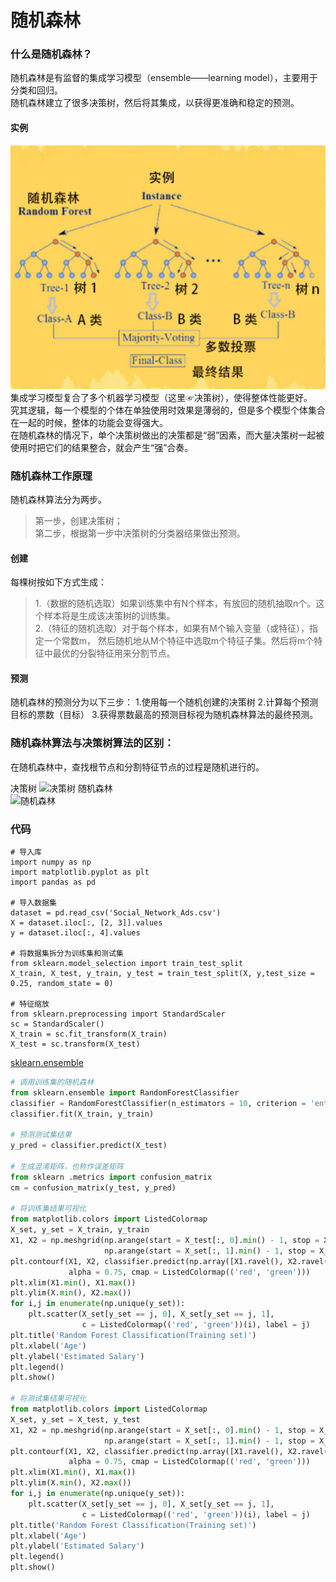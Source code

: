 # 随机森林
### 什么是随机森林？
随机森林是有监督的集成学习模型（ensemble——learning model），主要用于分类和回归。  
随机森林建立了很多决策树，然后将其集成，以获得更准确和稳定的预测。
#### 实例
![实例](https://github.com/liangju1996/100-days-of-ml-code/blob/master/图片/随机森林1.png)
集成学习模型复合了多个机器学习模型（这里☞决策树），使得整体性能更好。  
究其逻辑，每一个模型的个体在单独使用时效果是薄弱的，但是多个模型个体集合在一起的时候，整体的功能会变得强大。  
在随机森林的情况下，单个决策树做出的决策都是“弱”因素，而大量决策树一起被使用时把它们的结果整合，就会产生“强”合奏。
### 随机森林工作原理
随机森林算法分为两步。
> 第一步，创建决策树；    
> 第二步，根据第一步中决策树的分类器结果做出预测。  
#### 创建
每棵树按如下方式生成：  
>1.（数据的随机选取）如果训练集中有N个样本，有放回的随机抽取n个。这个样本将是生成该决策树的训练集。  
>2.（特征的随机选取）对于每个样本，如果有M个输入变量（或特征），指定一个常数m，
然后随机地从M个特征中选取m个特征子集。然后将m个特征中最优的分裂特征用来分割节点。
#### 预测
随机森林的预测分为以下三步：
1.使用每一个随机创建的决策树
2.计算每个预测目标的票数（目标）
3.获得票数最高的预测目标视为随机森林算法的最终预测。

### 随机森林算法与决策树算法的区别：
在随机森林中，查找根节点和分割特征节点的过程是随机进行的。  

决策树
![决策树](https://github.com/liangju1996/100-days-of-ml-code/blob/master/图片/决策树.png)
随机森林  
![随机森林](https://github.com/liangju1996/100-days-of-ml-code/blob/master/图片/决策树%2B随机森林.png)

### 代码
```ptthon
# 导入库
import numpy as np
import matplotlib.pyplot as plt
import pandas as pd

# 导入数据集
dataset = pd.read_csv('Social_Network_Ads.csv')
X = dataset.iloc[:, [2, 3]].values
y = dataset.iloc[:, 4].values

# 将数据集拆分为训练集和测试集
from sklearn.model_selection import train_test_split
X_train, X_test, y_train, y_test = train_test_split(X, y,test_size = 0.25, random_state = 0)

# 特征缩放
from sklearn.preprocessing import StandardScaler
sc = StandardScaler()
X_train = sc.fit_transform(X_train)
X_test = sc.transform(X_test)
```

[sklearn.ensemble](https://scikit-learn.org/stable/modules/generated/sklearn.ensemble.RandomForestClassifier.html)
```python
# 调用训练集的随机森林
from sklearn.ensemble import RandomForestClassifier
classifier = RandomForestClassifier(n_estimators = 10, criterion = 'entropy', random_state = 0)
classifier.fit(X_train, y_train)

# 预测测试集结果
y_pred = classifier.predict(X_test)

# 生成混淆矩阵，也称作误差矩阵
from sklearn .metrics import confusion_matrix
cm = confusion_matrix(y_test, y_pred)

# 将训练集结果可视化
from matplotlib.colors import ListedColormap
X_set, y_set = X_train, y_train
X1, X2 = np.meshgrid(np.arange(start = X_test[:, 0].min() - 1, stop = X_set[:, 0].max() + 1, step = 0.01),
                     np.arange(start = X_set[:, 1].min() - 1, stop = X_set[:, 1].max() + 1, step = 0.01))
plt.contourf(X1, X2, classifier.predict(np.array([X1.ravel(), X2.ravel()]).T).reshape(X1.shape),
             alpha = 0.75, cmap = ListedColormap(('red', 'green')))
plt.xlim(X1.min(), X1.max())
plt.ylim(X.min(), X2.max())
for i,j in enumerate(np.unique(y_set)):
    plt.scatter(X_set[y_set == j, 0], X_set[y_set == j, 1],
                c = ListedColormap(('red', 'green'))(i), label = j)
plt.title('Random Forest Classification(Training set)')
plt.xlabel('Age')
plt.ylabel('Estimated Salary')
plt.legend()
plt.show()

# 将测试集结果可视化
from matplotlib.colors import ListedColormap
X_set, y_set = X_test, y_test
X1, X2 = np.meshgrid(np.arange(start = X_set[:, 0].min() - 1, stop = X_set[:, 0].max() + 1, step = 0.01),
                     np.arange(start = X_set[:, 1].min() - 1, stop = X_set[:, 1].max() + 1, step = 0.01))
plt.contourf(X1, X2, classifier.predict(np.array([X1.ravel(), X2.ravel()]).T).reshape(X1.shape),
             alpha = 0.75, cmap = ListedColormap(('red', 'green')))
plt.xlim(X1.min(), X1.max())
plt.ylim(X.min(), X2.max())
for i,j in enumerate(np.unique(y_set)):
    plt.scatter(X_set[y_set == j, 0], X_set[y_set == j, 1],
                c = ListedColormap(('red', 'green'))(i), label = j)
plt.title('Random Forest Classification(Training set)')
plt.xlabel('Age')
plt.ylabel('Estimated Salary')
plt.legend()
plt.show()


```
